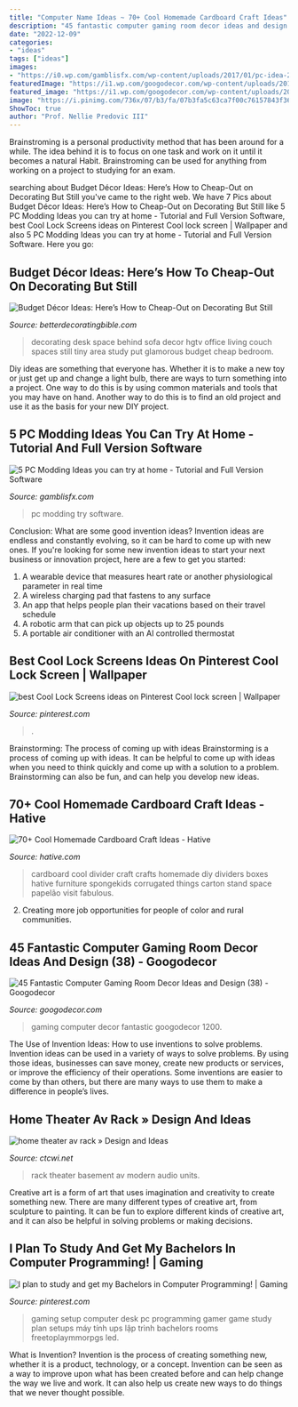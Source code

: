```yaml
---
title: "Computer Name Ideas ~ 70+ Cool Homemade Cardboard Craft Ideas"
description: "45 fantastic computer gaming room decor ideas and design (38)"
date: "2022-12-09"
categories:
- "ideas"
tags: ["ideas"]
images:
- "https://i0.wp.com/gamblisfx.com/wp-content/uploads/2017/01/pc-idea-2.jpg"
featuredImage: "https://i1.wp.com/googodecor.com/wp-content/uploads/2019/02/45-Fantastic-Computer-Gaming-Room-Decor-Ideas-and-Design-38.jpg?fit=1200%2C1600&amp;ssl=1"
featured_image: "https://i1.wp.com/googodecor.com/wp-content/uploads/2019/02/45-Fantastic-Computer-Gaming-Room-Decor-Ideas-and-Design-38.jpg?fit=1200%2C1600&amp;ssl=1"
image: "https://i.pinimg.com/736x/07/b3/fa/07b3fa5c63ca7f00c76157843f36cccf--gamer-setup-gaming-setup-ideas.jpg"
ShowToc: true
author: "Prof. Nellie Predovic III"
---
```



Brainstroming is a personal productivity method that has been around for a while. The idea behind it is to focus on one task and work on it until it becomes a natural Habit. Brainstroming can be used for anything from working on a project to studying for an exam.

	

		
searching about Budget Décor Ideas: Here’s How to Cheap-Out on Decorating But Still you've came to the right web. We have 7 Pics about Budget Décor Ideas: Here’s How to Cheap-Out on Decorating But Still like 5 PC Modding Ideas you can try at home - Tutorial and Full Version Software, best Cool Lock Screens ideas on Pinterest Cool lock screen | Wallpaper and also 5 PC Modding Ideas you can try at home - Tutorial and Full Version Software. Here you go:
		
    
## Budget Décor Ideas: Here’s How To Cheap-Out On Decorating But Still

<img loading=lazy src="http://betterdecoratingbible.com/wp-content/uploads/2016/03/desk-behind-sofa-decor-ideas-small-space.jpg" onerror="this.onerror=null;this.src='https://tse4.mm.bing.net/th?id=OIP.x7O7Dq5bhAFzq5FepW2bwAHaJ3&amp;pid=15.1';" alt="Budget Décor Ideas: Here’s How to Cheap-Out on Decorating But Still">

_Source: betterdecoratingbible.com_

>decorating desk space behind sofa decor hgtv office living couch spaces still tiny area study put glamorous budget cheap bedroom. 

	

Diy ideas are something that everyone has. Whether it is to make a new toy or just get up and change a light bulb, there are ways to turn something into a project. One way to do this is by using common materials and tools that you may have on hand. Another way to do this is to find an old project and use it as the basis for your new DIY project.

    
## 5 PC Modding Ideas You Can Try At Home - Tutorial And Full Version Software

<img loading=lazy src="https://i0.wp.com/gamblisfx.com/wp-content/uploads/2017/01/pc-idea-2.jpg" onerror="this.onerror=null;this.src='https://tse4.mm.bing.net/th?id=OIP.Gl22ZrA4l8lQE6gC0fft4AHaLH&amp;pid=15.1';" alt="5 PC Modding Ideas you can try at home - Tutorial and Full Version Software">

_Source: gamblisfx.com_

>pc modding try software. 

	

Conclusion: What are some good invention ideas?
Invention ideas are endless and constantly evolving, so it can be hard to come up with new ones. If you're looking for some new invention ideas to start your next business or innovation project, here are a few to get you started: 
1. A wearable device that measures heart rate or another physiological parameter in real time 
2. A wireless charging pad that fastens to any surface 
3. An app that helps people plan their vacations based on their travel schedule 
4. A robotic arm that can pick up objects up to 25 pounds 
5. A portable air conditioner with an AI controlled thermostat 

    
## Best Cool Lock Screens Ideas On Pinterest Cool Lock Screen | Wallpaper

<img loading=lazy src="https://i.pinimg.com/736x/ba/56/71/ba5671848e6311e9e138ebf63b514f25.jpg" onerror="this.onerror=null;this.src='https://tse2.mm.bing.net/th?id=OIP.OYA5wCcbQLzgdEk2xfEc4QHaNK&amp;pid=15.1';" alt="best Cool Lock Screens ideas on Pinterest Cool lock screen | Wallpaper">

_Source: pinterest.com_

>. 

	

Brainstorming: The process of coming up with ideas
Brainstorming is a process of coming up with ideas. It can be helpful to come up with ideas when you need to think quickly and come up with a solution to a problem. Brainstorming can also be fun, and can help you develop new ideas.

    
## 70+ Cool Homemade Cardboard Craft Ideas - Hative

<img loading=lazy src="https://hative.com/wp-content/uploads/2014/04/cardboard-crafts/25-cardboard-room-divider.jpg" onerror="this.onerror=null;this.src='https://tse3.mm.bing.net/th?id=OIP.V8twlqYQSxlzuJt0axIWrQHaHV&amp;pid=15.1';" alt="70+ Cool Homemade Cardboard Craft Ideas - Hative">

_Source: hative.com_

>cardboard cool divider craft crafts homemade diy dividers boxes hative furniture spongekids corrugated things carton stand space papelão visit fabulous. 

	

2. Creating more job opportunities for people of color and rural communities. 

    
## 45 Fantastic Computer Gaming Room Decor Ideas And Design (38) - Googodecor

<img loading=lazy src="https://i1.wp.com/googodecor.com/wp-content/uploads/2019/02/45-Fantastic-Computer-Gaming-Room-Decor-Ideas-and-Design-38.jpg?fit=1200%2C1600&amp;ssl=1" onerror="this.onerror=null;this.src='https://tse1.mm.bing.net/th?id=OIP.indHRj1nZzm8KQVvcNL_kwHaJ4&amp;pid=15.1';" alt="45 Fantastic Computer Gaming Room Decor Ideas and Design (38) - Googodecor">

_Source: googodecor.com_

>gaming computer decor fantastic googodecor 1200. 

	

The Use of Invention Ideas: How to use inventions to solve problems.
Invention ideas can be used in a variety of ways to solve problems. By using those ideas, businesses can save money, create new products or services, or improve the efficiency of their operations. Some inventions are easier to come by than others, but there are many ways to use them to make a difference in people’s lives.

    
## Home Theater Av Rack » Design And Ideas

<img loading=lazy src="http://ctcwi.net/uploads/fotos/home-theater-av-rack_5450_480_640.jpg" onerror="this.onerror=null;this.src='https://tse3.mm.bing.net/th?id=OIP.swHMI7EkU5azZ7ooQtyYgwHaJ4&amp;pid=15.1';" alt="home theater av rack » Design and Ideas">

_Source: ctcwi.net_

>rack theater basement av modern audio units. 

	

Creative art is a form of art that uses imagination and creativity to create something new. There are many different types of creative art, from sculpture to painting. It can be fun to explore different kinds of creative art, and it can also be helpful in solving problems or making decisions.

    
## I Plan To Study And Get My Bachelors In Computer Programming! | Gaming

<img loading=lazy src="https://i.pinimg.com/736x/07/b3/fa/07b3fa5c63ca7f00c76157843f36cccf--gamer-setup-gaming-setup-ideas.jpg" onerror="this.onerror=null;this.src='https://tse3.mm.bing.net/th?id=OIP.qSVB9pXj4UJns1SBaj4dKAHaFU&amp;pid=15.1';" alt="I plan to study and get my Bachelors in Computer Programming! | Gaming">

_Source: pinterest.com_

>gaming setup computer desk pc programming gamer game study plan setups máy tính ups lập trình bachelors rooms freetoplaymmorpgs led. 

	

What is Invention?
Invention is the process of creating something new, whether it is a product, technology, or a concept. Invention can be seen as a way to improve upon what has been created before and can help change the way we live and work. It can also help us create new ways to do things that we never thought possible.

